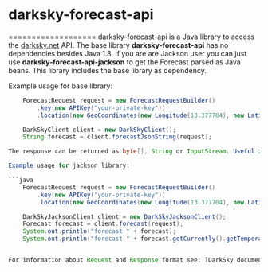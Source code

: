 # darksky-forecast-api

===================
darksky-forecast-api is a Java library to access the [darksky.net](https://darksky.net) API.
The base library **darksky-forecast-api** has no dependencies besides Java 1.8.
If you are are Jackson user you can just use **darksky-forecast-api-jackson** to get the Forecast parsed as Java beans. This library includes the base library as dependency.

Example usage for base library:

```java
    ForecastRequest request = new ForecastRequestBuilder()
        .key(new APIKey("your-private-key"))
        .location(new GeoCoordinates(new Longitude(13.377704), new Latitude(52.516275))).build();

    DarkSkyClient client = new DarkSkyClient();
    String forecast = client.forecastJsonString(request);

The response can be returned as byte[], String or InputStream. Useful if you want to proxy the API or only save the result.

Example usage for jackson library:

```java
    ForecastRequest request = new ForecastRequestBuilder()
        .key(new APIKey("your-private-key"))
        .location(new GeoCoordinates(new Longitude(13.377704), new Latitude(52.516275))).build();

    DarkSkyJacksonClient client = new DarkSkyJacksonClient();
    Forecast forecast = client.forecast(request);
    System.out.println("forecast " + forecast);
    System.out.println("forecast " + forecast.getCurrently().getTemperature());


For information about Request and Response format see: [DarkSky documentation](https://darksky.net/dev/docs/forecast).
